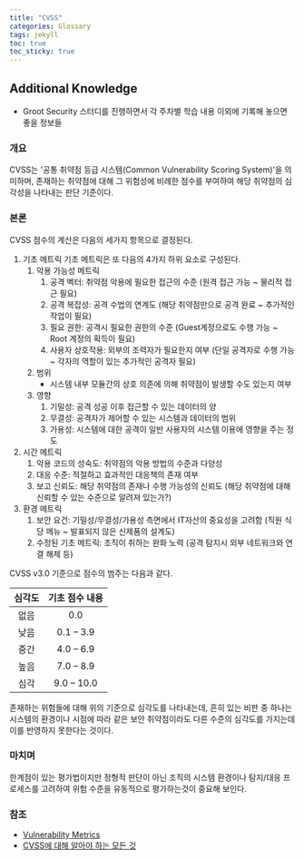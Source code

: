 ```yaml
---
title: "CVSS"
categories: Glossary
tags: jekyll
toc: true  
toc_sticky: true 
---
```


## Additional Knowledge
 - Groot Security 스터디를 진행하면서 각 주차별 학습 내용 이외에 기록해 놓으면 좋을 정보들

### 개요
  CVSS는 '공통 취약점 등급 시스템(Common Vulnerability Scoring System)'을 의미하며, 존재하는 취약점에 대해 그 위험성에 비례한 점수를 부여하여 해당 취약점의 심각성을 나타내는 판단 기준이다.

### 본론
  CVSS 점수의 계산은 다음의 세가지 항목으로 결정된다.
  1. 기초 메트릭
    기초 메트릭은 또 다음의 4가지 하위 요소로 구성된다.
      1. 악용 가능성 메트릭
          1. 공격 벡터: 취약점 악용에 필요한 접근의 수준 (원격 접근 가능 ~ 물리적 접근 필요)
          2. 공격 복잡성: 공격 수법의 연계도 (해당 취약점만으로 공격 완료 ~ 추가적인 작업이 필요)
          3. 필요 권한: 공격시 필요한 권한의 수준 (Guest계정으로도 수행 가능 ~ Root 계정의 획득이 필요)
          4. 사용자 상호작용: 외부의 조력자가 필요한지 여부 (단일 공격자로 수행 가능 ~ 각자의 역할이 있는 추가적인 공격자 필요)
      2. 범위
          - 시스템 내부 모듈간의 상호 의존에 의해 취약점이 발생할 수도 있는지 여부
      3. 영향
          1. 기밀성: 공격 성공 이후 접근할 수 있는 데이터의 양
          2. 무결성: 공격자가 제어할 수 있는 시스템과 데이터의 범위
          3. 가용성: 시스템에 대한 공격이 일반 사용자의 시스템 이용에 영향을 주는 정도
  2. 시간 메트릭
      1. 악용 코드의 성숙도: 취약점의 악용 방법의 수준과 다양성
      2. 대응 수준: 적절하고 효과적인 대응책의 존재 여부
      3. 보고 신뢰도: 해당 취약점의 존재나 수행 가능성의 신뢰도 (해당 취약점에 대해 신뢰할 수 있는 수준으로 알려져 있는가?)
  3. 환경 메트릭
      1. 보안 요건: 기밀성/무결성/가용성 측면에서 IT자산의 중요성을 고려함 (직원 식당 메뉴 ~ 발표되지 않은 신제품의 설계도)
      2. 수정된 기초 메트릭: 조직이 취하는 완화 노력 (공격 탐지시 외부 네트워크와 연결 해제 등)

  CVSS v3.0 기준으로 점수의 범주는 다음과 같다.

  |심각도|기초 점수 내용|
  |:---:|:---:|
  |없음|0.0|
  |낮음|0.1 – 3.9|
  |중간|4.0 – 6.9|
  |높음|7.0 – 8.9|
  |심각|9.0 – 10.0|

  존재하는 위험들에 대해 위의 기준으로 심각도를 나타내는데, 흔히 있는 비판 중 하나는 시스템의 환경이나 시점에 따라 같은 보안 취약점이라도 다른 수준의 심각도를 가지는데 이를 반영하지 못한다는 것이다.

### 마치며
  한계점이 있는 평가법이지만 정형적 판단이 아닌 조직의 시스템 환경이나 탐지/대응 프로세스를 고려하여 위험 수준을 유동적으로 평가하는것이 중요해 보인다.

### 참조
  * [Vulnerability Metrics](https://nvd.nist.gov/vuln-metrics)
  * [CVSS에 대해 알아야 하는 모든 것](https://www.appsealing.com/kr/cvss-blog/)